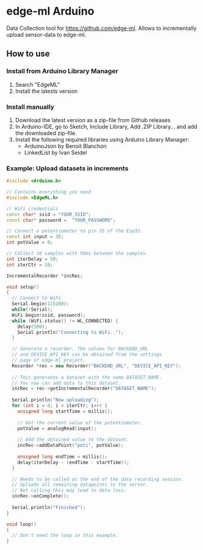 # edge-ml Arduino
Data Collection tool for https://github.com/edge-ml. Allows to incrementally upload sensor-data to edge-ml.

## How to use

### Install from Arduino Library Manager
1. Search "EdgeML"
2. Install the latests version

### Install manually
1. Download the latest version as a zip-file from Github releases
2. In Arduino-IDE, go to Sketch, Include Library, Add .ZIP Library... and add the downloaded zip-file.
3. Install the following required libraries using Arduino Library Manager: 
    * ArduinoJson by Benoit Blanchon
    * LinkedList by Ivan Seidel

### Example: Upload datasets in increments
```c++
#include <Arduino.h>

// Contains everything you need
#include <EdgeML.h>

// WiFi credentials
const char* ssid = "YOUR_SSID";
const char* password =  "YOUR_PASSWORD";

// Connect a potentiometer to pin 35 of the Esp32.
const int input = 35;
int potValue = 0;

// Collect 10 samples with 50ms between the samples.
int iterDelay = 50;
int iterCtr = 10;

IncrementalRecorder *incRec;

void setup()
{
  // Connect to WiFi
  Serial.begin(115200);
  while(!Serial);
  WiFi.begin(ssid, password);
  while (WiFi.status() != WL_CONNECTED) {
    delay(500);
    Serial.println("Connecting to WiFi..");
  }

  // Generate a recorder. The values for BACKEND_URL 
  // and DEVICE_API_KEY can be obtained from the settings 
  // page of edge-ml project.
  Recorder *rec = new Recorder("BACKEND_URL", "DEVICE_API_KEY");
  
  // This generates a dataset with the name DATASET_NAME. 
  // You now can add data to this dataset.
  incRec = rec->getIncrementalRecorder("DATASET_NAME");
  
  Serial.println("Now uploading");
  for (int i = 0; i < iterCtr; i++) {
    unsigned long startTime = millis();
    
    // Get the current value of the potentiometer.
    potValue = analogRead(input);
    
    // Add the obtained value to the dataset.
    incRec->addDataPoint("poti", potValue);
    
    unsigned long endTime = millis();
    delay(iterDelay - (endTime - startTime));
  }

  // Needs to be called at the end of the data recording session.
  // Uploads all remaining datapoints to the server.
  // Not calling this may lead to data loss.
  incRec->onComplete();
  
  Serial.println("Finished");
}

void loop()
{
  // Don't need the loop in this example.
}
```
